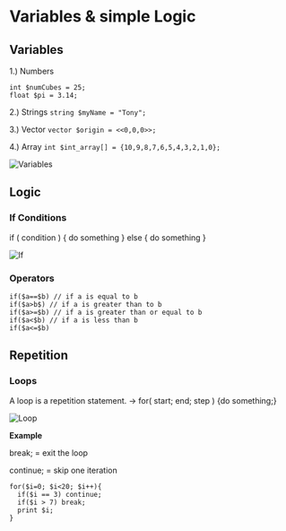 # Variables & simple Logic

## Variables

1.) Numbers
```
int $numCubes = 25; 
float $pi = 3.14;
```

2.) Strings
```string $myName = "Tony";```

3.) Vector
```vector $origin = <<0,0,0>>;```

4.) Array
```int $int_array[] = {10,9,8,7,6,5,4,3,2,1,0};```

![Variables](assets/Variables.png)

## Logic

### If Conditions

if ( condition ) {
  do something
}
else {
  do something
}

![If](assets/If.png)

### Operators 
```
if($a==$b) // if a is equal to b
if($a>b$) // if a is greater than to b
if($a>=$b) // if a is greater than or equal to b
if($a<$b) // if a is less than b
if($a<=$b)
```

## Repetition

### Loops
A loop is a repetition statement. → for( start; end; step ) {do something;}

![Loop](assets/Loop.png)

<b>Example</b>

break; = exit the loop

continue; = skip one iteration

```
for($i=0; $i<20; $i++){ 
  if($i == 3) continue;
  if($i > 7) break;
  print $i;
}
```
